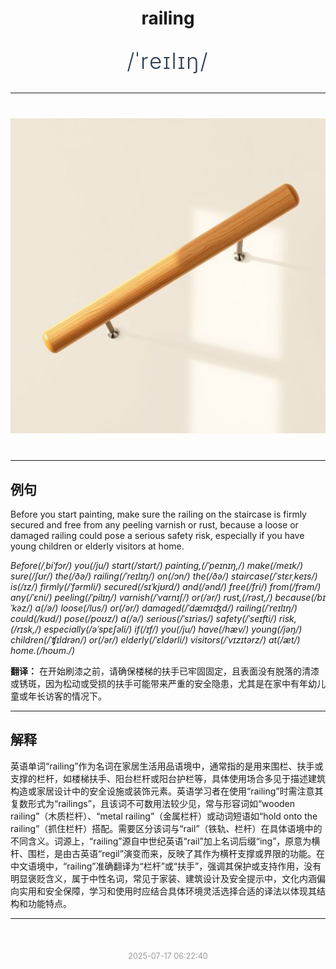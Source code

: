 <div align="center">

# railing

<div style="margin: 30px 0;">
<h1 style="font-size: 2.5em; font-weight: 300; letter-spacing: 2px; margin: 0; color: #2c3e50;">
/ˈreɪlɪŋ/
</h1>
</div>

</div>

---

<div align="center" style="margin: 40px 0;">

![railing](images/railing.png)

</div>

---

## 例句

Before you start painting, make sure the railing on the staircase is firmly secured and free from any peeling varnish or rust, because a loose or damaged railing could pose a serious safety risk, especially if you have young children or elderly visitors at home.

*Before(/ˌbiˈfɔr/) you(/ju/) start(/stɑrt/) painting,(/ˈpeɪnɪŋ,/) make(/meɪk/) sure(/ʃʊr/) the(/ðə/) railing(/ˈreɪlɪŋ/) on(/ɔn/) the(/ðə/) staircase(/ˈstɛrˌkeɪs/) is(/ɪz/) firmly(/ˈfərmli/) secured(/sɪˈkjʊrd/) and(/ənd/) free(/fri/) from(/frəm/) any(/ˈɛni/) peeling(/ˈpilɪŋ/) varnish(/ˈvɑrnɪʃ/) or(/ər/) rust,(/rəst,/) because(/bɪˈkəz/) a(/ə/) loose(/lus/) or(/ər/) damaged(/ˈdæmɪʤd/) railing(/ˈreɪlɪŋ/) could(/kʊd/) pose(/poʊz/) a(/ə/) serious(/ˈsɪriəs/) safety(/ˈseɪfti/) risk,(/rɪsk,/) especially(/əˈspɛʃəli/) if(/ɪf/) you(/ju/) have(/hæv/) young(/jəŋ/) children(/ˈʧɪldrən/) or(/ər/) elderly(/ˈɛldərli/) visitors(/ˈvɪzɪtərz/) at(/æt/) home.(/hoʊm./)*

**翻译：** 在开始刷漆之前，请确保楼梯的扶手已牢固固定，且表面没有脱落的清漆或锈斑，因为松动或受损的扶手可能带来严重的安全隐患，尤其是在家中有年幼儿童或年长访客的情况下。

---

## 解释

英语单词“railing”作为名词在家居生活用品语境中，通常指的是用来围栏、扶手或支撑的栏杆，如楼梯扶手、阳台栏杆或阳台护栏等，具体使用场合多见于描述建筑构造或家居设计中的安全设施或装饰元素。英语学习者在使用“railing”时需注意其复数形式为“railings”，且该词不可数用法较少见，常与形容词如“wooden railing”（木质栏杆）、“metal railing”（金属栏杆）或动词短语如“hold onto the railing”（抓住栏杆）搭配。需要区分该词与“rail”（铁轨、栏杆）在具体语境中的不同含义。词源上，“railing”源自中世纪英语“rail”加上名词后缀“ing”，原意为横杆、围栏，是由古英语“regil”演变而来，反映了其作为横杆支撑或界限的功能。在中文语境中，“railing”准确翻译为“栏杆”或“扶手”，强调其保护或支持作用，没有明显褒贬含义，属于中性名词，常见于家装、建筑设计及安全提示中，文化内涵偏向实用和安全保障，学习和使用时应结合具体环境灵活选择合适的译法以体现其结构和功能特点。


---

<div align="center" style="margin-top: 50px;">
<small style="color: #999; font-size: 0.9em;">2025-07-17 06:22:40</small>
</div>
